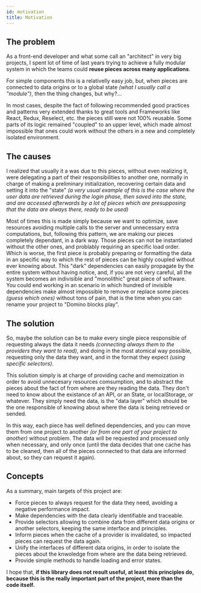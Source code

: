 ```yaml
---
id: motivation
title: Motivation
---
```


## The problem

As a front-end developer and what some call an &quot;architect&quot; in very big projects, I spent lot of time of last years trying to achieve a fully modular system in which the teams could __reuse pieces across many applications__.

For simple components this is a relativelly easy job, but, when pieces are connected to data origins or to a global state _(what I usually call a &quot;module&quot;)_, then the thing changes, but why?...

In most cases, despite the fact of following recommended good practices and patterns very extended thanks to great tools and Frameworks like React, Redux, Reselect, etc. the pieces still were not 100% reusable. Some parts of its logic remained "coupled" to an upper level, which made almost impossible that ones could work without the others in a new and completely isolated environment.


## The causes

I realized that usually it a was due to this pieces, without even realizing it, were delegating a part of their responsibilities to another one, normally in charge of making a preliminary initialization, recovering certain data and setting it into the "state" _(a very usual example of this is the case where the user data are retrieved during the login phase, then saved into the state, and are accessed afterwards by a lot of pieces which are presupposing that the data are always there, ready to be used)_

Most of times this is made simply because we want to optimize, save resources avoiding multiple calls to the server and unnecessary extra computations, but, following this pattern, we are making our pieces completely dependant, in a dark way. Those pieces can not be instantiated without the other ones, and problably requiring an specific load order. Which is worse, the first piece is probably preparing or formatting the data in an specific way to which the rest of pieces can be highly coupled without ever knowing about. This "dark" dependencies can easily propagate by the entire system without having notice, and, if you are not very careful, all the system becomes an indivisible and "monolithic" great piece of software. You could end working in an scenario in which hundred of invisible dependencies make almost impossible to remove or replace some pieces _(guess which ones)_ without tons of pain, that is the time when you can rename your project to "Domino blocks play".

## The solution

So, maybe the solution can be to make every single piece responsible of requesting always the data it needs _(connecting always them to the providers they want to read)_, and doing in the most atomical way possible, requesting only the data they want, and in the format they expect _(using specific selectors)_.

This solution simply is at charge of providing cache and memoization in order to avoid unnecesary resources comsumption, and to abstract the pieces about the fact of from where are they reading the data. They don't need to know about the existance of an API, or an State, or localStorage, or whatever. They simply need the data, is the "data layer" which should be the one responsible of knowing about where the data is being retrieved or sended.

In this way, each piece has well defined dependencies, and you can move them from one project to another _(or from one part of your project to another)_ without problem. The data will be requested and processed only when necessary, and only once (until the data decides that one cache has to be cleaned, then all of the pieces connected to that data are informed about, so they can request it again).

## Concepts

As a summary, main targets of this project are:

- Force pieces to always request for the data they need, avoiding a negative performance impact.
- Make dependencies with the data clearly identifiable and traceable.
- Provide selectors allowing to combine data from different data origins or another selectors, keeping the same interface and principles.
- Inform pieces when the cache of a provider is invalidated, so impacted pieces can request the data again.
- Unify the interfaces of different data origins, in order to isolate the pieces about the knwoledge from where are the data being retrieved.
- Provide simple methods to handle loading and error states.

I hope that, __if this library does not result useful, at least this principles do, because this is the really important part of the project, more than the code itself.__
